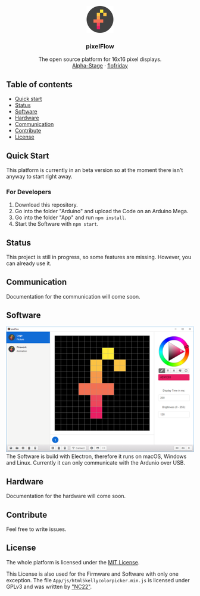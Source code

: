 <p align="center">
  <a>
    <img src="Images/logo.png" width=72 height=72>
  </a>

  <h3 align="center">pixelFlow</h3>

  <p align="center">
    The open source platform for 16x16 pixel displays.
    <br>
    <a href="#status">Alpha-Stage</a>
    &middot;
    <a href="https://www.github.com/flofriday">flofriday</a>
  </p>
</p>


## Table of contents
- [Quick start](#quick-start)
- [Status](#status)
- [Software](#software)
- [Hardware](#hardware)
- [Communication](#communication)
- [Contribute](#contribute)
- [License](#license)

## Quick Start
This platform is currently in an beta version so at the moment there
isn't anyway to start right away.

### For Developers
1. Download this repository.
2. Go into the folder "Arduino" and upload the Code on an Arduino Mega.
3. Go into the folder "App" and run `npm install`.
4. Start the Software with `npm start`.

## Status
This project is still in progress, so some features are missing. However, you
can already use it.

## Communication
Documentation for the communication will come soon.

## Software
!["Picture of Software"](Images/software.png)
The Software is build with Electron, therefore it runs on macOS, Windows and
Linux. Currently it can only communicate with the Ardunio over USB.

## Hardware
Documentation for the hardware will come soon.

## Contribute
Feel free to write issues.

## License
The whole platform is licensed under the [MIT License](LICENSE).

This License is also used for the Firmware and Software with only one exception.
The file `App/js/html5kellycolorpicker.min.js` is licensed under GPLv3 and was
written by ["NC22"](https://github.com/NC22/HTML5-Color-Picker).
